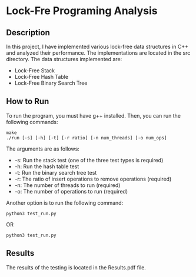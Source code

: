 # Lock-Fre Programing Analysis
## Description
In this project, I have implemented various lock-free data structures in C++ and analyzed their performance. The implementations are located in the src directory. The data structures implemented are:
* Lock-Free Stack
* Lock-Free Hash Table
* Lock-Free Binary Search Tree

## How to Run
To run the program, you must have g++ installed. Then, you can run the following commands:
```
make
./run [-s] [-h] [-t] [-r ratio] [-n num_threads] [-o num_ops]
```
The arguments are as follows:
* -s: Run the stack test (one of the three test types is required)
* -h: Run the hash table test
* -t: Run the binary search tree test
* -r: The ratio of insert operations to remove operations (required)
* -n: The number of threads to run (required)
* -o: The number of operations to run (required)

Another option is to run the following command:
```
python3 test_run.py
```
OR
```
python3 test_run.py
```

## Results
The results of the testing is located in the Results.pdf file.